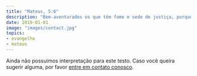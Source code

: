 ```yaml
---
title: "Mateus, 5:6"
description: "Bem-aventurados os que têm fome e sede de justiça, porque serão fartos."
date: 2019-01-01
image: "images/contact.jpg"
topics:
- evangelho
- mateus
---
```



Ainda não possuimos interpretação para este testo. Caso você queira sugerir
alguma, por favor [entre em contato conosco](/contato).

